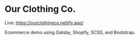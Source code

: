 # Our Clothing Co.

Live: https://ourclothingco.netlify.app/

Ecommerce demo using Gatsby, Shopify, SCSS, and Bootstrap.


